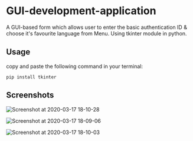 # GUI-development-application
A GUI-based form which allows user to enter the basic authentication ID & choose it's favourite language from Menu.
Using tkinter module in python.

## Usage
copy and paste the following command in your terminal:

 `pip install tkinter`
 
## Screenshots

![Screenshot at 2020-03-17 18-10-28](https://user-images.githubusercontent.com/61106875/77291217-b5abf200-6cd5-11ea-9448-3a746e16dcc9.png)

![Screenshot at 2020-03-17 18-09-06](https://user-images.githubusercontent.com/61106875/77291230-be9cc380-6cd5-11ea-9255-39f1e628a81e.png)

![Screenshot at 2020-03-17 18-10-03](https://user-images.githubusercontent.com/61106875/77291226-ba70a600-6cd5-11ea-87a8-2c42a3de9c2b.png)
